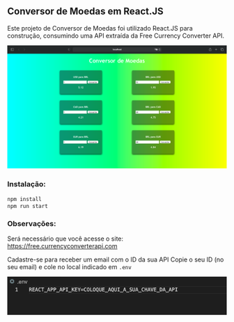 ## Conversor de Moedas em React.JS
  

Este projeto de Conversor de Moedas foi utilizado React.JS para construção, consumindo uma API extraída da Free Currency Converter API.

![conversor](./assets/conversor.png)


### Instalação:
```
npm install
npm run start

```

### Observações:

Será necessário que você acesse o site: https://free.currencyconverterapi.com


Cadastre-se para receber um email com o ID da sua API
Copie o seu ID (no seu email) e cole no local indicado em ```.env```

![env](./assets/env.png)



